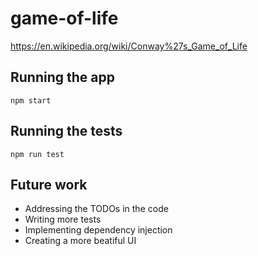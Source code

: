 # game-of-life

https://en.wikipedia.org/wiki/Conway%27s_Game_of_Life

## Running the app

```
npm start
```

## Running the tests

```
npm run test
```

## Future work

- Addressing the TODOs in the code
- Writing more tests
- Implementing dependency injection
- Creating a more beatiful UI
